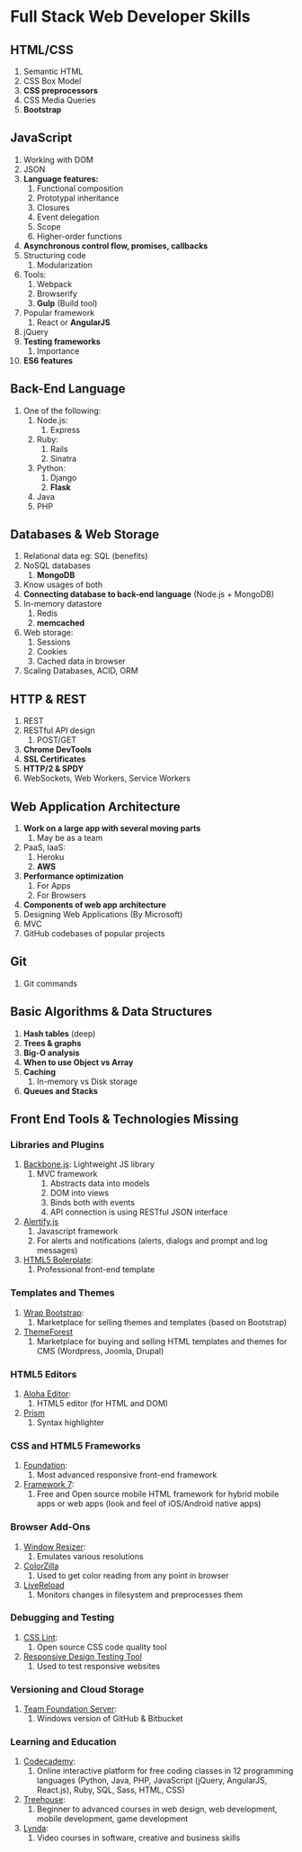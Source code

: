 # Full Stack Web Developer Skills #
## HTML/CSS ##
1. Semantic HTML
2. CSS Box Model
3. **CSS preprocessors**
4. CSS Media Queries
5. **Bootstrap**

## JavaScript ##
1. Working with DOM
2. JSON
3. **Language features:**
	1. Functional composition
	2. Prototypal inheritance
	3. Closures
	4. Event delegation
	5. Scope
	6. Higher-order functions
4. **Asynchronous control flow, promises, callbacks**
5. Structuring code
	1. Modularization
6. Tools:
	1. Webpack
	2. Browserify
	3. **Gulp** (Build tool)
7. Popular framework
	1. React or **AngularJS**
8. jQuery
9. **Testing frameworks**
	1. Importance
10. **ES6 features**

## Back-End Language ##
1. One of the following:
	1. Node.js:
		1. Express
	2. Ruby:
		1. Rails
		2. Sinatra
	3. Python:
		1. Django
		2. **Flask**
	4. Java
	5. PHP

## Databases & Web Storage ##
1. Relational data eg: SQL (benefits)
2. NoSQL databases
	1. **MongoDB**
3. Know usages of both
4. **Connecting database to back-end language** (Node.js + MongoDB)
5. In-memory datastore
	1. Redis
	2. **memcached**
6. Web storage:
	1. Sessions
	2. Cookies
	3. Cached data in browser
7. Scaling Databases, ACID, ORM

## HTTP & REST
1. REST
2. RESTful API design
	1. POST/GET
3. **Chrome DevTools**
4. **SSL Certificates**
5. **HTTP/2 & SPDY**
6. WebSockets, Web Workers, Service Workers

## Web Application Architecture ##
1. **Work on a large app with several moving parts**
	1. May be as a team
2. PaaS, IaaS:
	1. Heroku
	2. **AWS**
3. **Performance optimization**
	1. For Apps
	2. For Browsers
4. **Components of web app architecture**
5. Designing Web Applications (By Microsoft)
6. MVC
7. GitHub codebases of popular projects

## Git ##
1. Git commands

## Basic Algorithms & Data Structures ##
1. **Hash tables** (deep)
2. **Trees & graphs**
3. **Big-O analysis**
4. **When to use Object vs Array**
5. **Caching**
	1. In-memory vs Disk storage
6. **Queues and Stacks**

## Front End Tools & Technologies Missing ##

### Libraries and Plugins ###
1. [Backbone.js](http://backbonejs.org/): Lightweight JS library
	1. MVC framework
		1. Abstracts data into models
		2. DOM into views
		3. Binds both with events
		4. API connection is using RESTful JSON interface
2. [Alertify.js](http://alertifyjs.com/)
	1. Javascript framework
	2. For alerts and notifications (alerts, dialogs and prompt and log messages)
3. [HTML5 Bolerplate](https://html5boilerplate.com/):
	1. Professional front-end template

### Templates and Themes ###
1. [Wrap Bootstrap](https://wrapbootstrap.com/):
	1. Marketplace for selling themes and templates (based on Bootstrap)
2. [ThemeForest](https://themeforest.net/?ref=FredSarmento)
	1. Marketplace for buying and selling HTML templates and themes for CMS (Wordpress, Joomla, Drupal)

### HTML5 Editors ###
1. [Aloha Editor](http://www.alohaeditor.org/):
	1. HTML5 editor (for HTML and DOM)
2. [Prism](http://prismjs.com/download.html)
	1. Syntax highlighter

### CSS and HTML5 Frameworks ###
1. [Foundation](http://foundation.zurb.com/):
	1. Most advanced responsive front-end framework
2. [Framework 7](http://framework7.io/#.Vd7TmPmqqko):
	1. Free and Open source mobile HTML framework for hybrid mobile apps or web apps (look and feel of iOS/Android native apps)

### Browser Add-Ons ###
1. [Window Resizer](https://chrome.google.com/webstore/detail/window-resizer/kkelicaakdanhinjdeammmilcgefonfh):
	1. Emulates various resolutions
2. [ColorZilla](http://www.colorzilla.com/firefox/)
	1. Used to get color reading from any point in browser
3. [LiveReload](http://livereload.com/)
	1. Monitors changes in filesystem and preprocesses them

### Debugging and Testing ###
1. [CSS Lint](http://csslint.net/):
	1. Open source CSS code quality tool
2. [Responsive Design Testing Tool](http://mattkersley.com/responsive/)
	1. Used to test responsive websites

### Versioning and Cloud Storage ###
1. [Team Foundation Server](https://www.visualstudio.com/tfs/):
	1. Windows version of GitHub & Bitbucket

### Learning and Education ###
1. [Codecademy](https://www.codecademy.com/):
	1. Online interactive platform for free coding classes in 12 programming languages (Python, Java, PHP, JavaScript (jQuery, AngularJS, React.js), Ruby, SQL, Sass, HTML, CSS)
2. [Treehouse](https://teamtreehouse.com/):
	1. Beginner to advanced courses in web design, web development, mobile development, game development
3. [Lynda](https://www.lynda.com/):
	1. Video courses in software, creative and business skills
